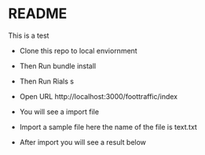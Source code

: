# README

This is a test

* Clone this repo to local enviornment

* Then Run bundle install

* Then Run Rials s

* Open URL http://localhost:3000/foottraffic/index

* You will see a import file

* Import a sample file here the name of the file is text.txt

* After import you will see a result below
